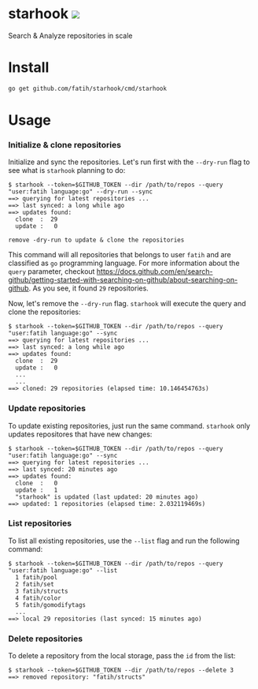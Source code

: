 # starhook [![](https://github.com/fatih/starhook/workflows/build/badge.svg)](https://github.com/fatih/starhook/actions)

Search & Analyze repositories in scale

# Install

```bash
go get github.com/fatih/starhook/cmd/starhook
```


# Usage


### Initialize & clone repositories

Initialize and sync the repositories. Let's run first with the `--dry-run` flag to see what is `starhook` planning to do:

```
$ starhook --token=$GITHUB_TOKEN --dir /path/to/repos --query "user:fatih language:go" --dry-run --sync
==> querying for latest repositories ...
==> last synced: a long while ago
==> updates found:
  clone  :  29
  update :   0

remove -dry-run to update & clone the repositories
```

This command will all repositories that belongs to user `fatih`
and are classified as `go` programming language. For more information about the `query` parameter, checkout https://docs.github.com/en/search-github/getting-started-with-searching-on-github/about-searching-on-github. As you see, it found `29` repositories.


Now, let's remove the `--dry-run` flag. `starhook` will execute the query and clone the repositories: 

```
$ starhook --token=$GITHUB_TOKEN --dir /path/to/repos --query "user:fatih language:go" --sync
==> querying for latest repositories ...
==> last synced: a long while ago
==> updates found:
  clone  :  29
  update :   0
  ...
  ...
==> cloned: 29 repositories (elapsed time: 10.146454763s)
```

### Update repositories

To update existing repositories, just run the same command. `starhook` only updates repositores that have new changes:


```
$ starhook --token=$GITHUB_TOKEN --dir /path/to/repos --query "user:fatih language:go" --sync
==> querying for latest repositories ...
==> last synced: 20 minutes ago
==> updates found:
  clone  :   0
  update :   1
  "starhook" is updated (last updated: 20 minutes ago)
==> updated: 1 repositories (elapsed time: 2.032119469s)
```


### List repositories

To list all existing repositories, use the `--list` flag and run the following command:

```
$ starhook --token=$GITHUB_TOKEN --dir /path/to/repos --query "user:fatih language:go" --list
  1 fatih/pool
  2 fatih/set
  3 fatih/structs
  4 fatih/color
  5 fatih/gomodifytags
  ...
==> local 29 repositories (last synced: 15 minutes ago)
```


### Delete repositories

To delete a repository from the local storage, pass the `id` from the list:

```
$ starhook --token=$GITHUB_TOKEN --dir /path/to/repos --delete 3
==> removed repository: "fatih/structs"
```
